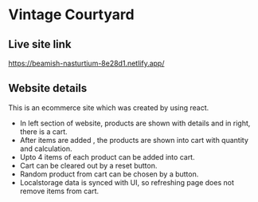 # Vintage Courtyard

## Live site link
https://beamish-nasturtium-8e28d1.netlify.app/

## Website details
This is an ecommerce site which was created by using react. 

-  In left section of website, products are shown with details and in right, there is a cart.
-  After items are added , the products are shown into cart with quantity and calculation.
-  Upto 4 items of each product can be added into cart.
-  Cart can be cleared out by a reset button.
-  Random product from cart can be chosen by a button.
-  Localstorage data is synced with UI, so refreshing page does not
remove items from cart.
